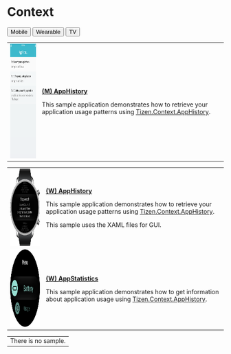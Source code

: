 # Context

<!--
For MD:
-->

<link href="../css/dotnet-samples.css" ref="stylesheet">

<!--
for TD:

<style type="text/css">
    Please copy dotnet-samples.css and paste it here
</script>
-->

<div class="sampletab">
<button class="tablinks" onclick="openProfile(event, 'Mobile')" id="defaultOpen">Mobile</button> <button class="tablinks" onclick="openProfile(event, 'Wearable')">Wearable</button> <button class="tablinks" onclick="openProfile(event, 'TV')">TV</button>
</div>

<!-- Tab content -->
<div class="tabcontent" id="Mobile">
<table>
	<tbody>
		<tr>
			<td><img alt="" height="267" src="media/m22apphistory.png" width="150"/></td>
			<td>
			<p><a href="https://github.com/Samsung/Tizen-CSharp-Samples/tree/master/Mobile/AppHistory" target="_blank"><strong>(M) AppHistory</strong></a></p>
			<p>This sample application demonstrates how to retrieve your application usage patterns using <a href="https://samsung.github.io/TizenFX/API5/api/Tizen.Context.AppHistory.html" target="_blank">Tizen.Context.AppHistory</a>.</p>
			</td>
		</tr>
	</tbody>
</table>
</div>

<div class="tabcontent" id="Wearable">
<table>
	<tbody>
		<tr>
			<td><img alt="" height="180" src="media/wfrequentlyused.png" width="180"/></td>
			<td>
			<p><a href="https://github.com/Samsung/Tizen-CSharp-Samples/tree/master/Wearable/AppHistory" target="_blank"><strong>(W) AppHistory</strong></a></p>
			<p>This sample application demonstrates how to retrieve your application usage patterns using <a href="https://samsung.github.io/TizenFX/API5/api/Tizen.Context.AppHistory.html" target="_blank">Tizen.Context.AppHistory</a>.
                        <p>This sample uses the XAML files for GUI.</p>
			</td>
		</tr>
		<tr>
			<td><img alt="" height="180" src="media/w58appstatistics.png" width="180"/></td>
			<td>
                        <p><a href="https://github.com/Samsung/Tizen-CSharp-Samples/tree/master/Wearable/AppStatistics" target="_blank"><strong>(W) AppStatistics</strong></a></p>
			<p>This sample application demonstrates how to get information about application usage using <a href="https://samsung.github.io/TizenFX/API5/api/Tizen.Context.AppHistory.html" target="_blank">Tizen.Context.AppHistory</a>.</p>
			</td>
		</tr>
	</tbody>
</table>
</div>

<div class="tabcontent" id="TV">
<table>
	<tbody>
		<tr>
			<td>There is no sample.</td>
		</tr>
	</tbody>
</table>
</div>

<!--
For MD:
-->
<script src="../js/dotnet-samples.js"></script>

<!--
for TD:

<script>
  Please copy dotnet-samples.js and paste it here
</script>
-->
